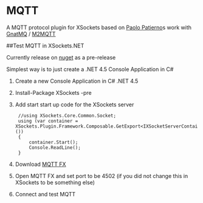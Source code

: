 # MQTT
A MQTT protocol plugin for XSockets based on [Paolo Patierno](https://twitter.com/ppatierno)s work with [GnatMQ](https://mqttbroker.codeplex.com/) / [M2MQTT](https://m2mqtt.wordpress.com/)

##Test MQTT in XSockets.NET

Currently release on [nuget](https://www.nuget.org/packages/XSockets/5.0.0-beta3) as a pre-release

Simplest way is to just create a .NET 4.5 Console Application in C#

1. Create a new Console Application in C# .NET 4.5
2. Install-Package XSockets -pre
3. Add start start up code for the XSockets server
        
        //using XSockets.Core.Common.Socket;
        using (var container = XSockets.Plugin.Framework.Composable.GetExport<IXSocketServerContainer>())
        {
            container.Start();
            Console.ReadLine();
        }
        
4. Download [MQTT FX](http://mqttfx.jfx4ee.org/index.php/download)
5. Open MQTT FX and set port to be 4502 (if you did not change this in XSockets to be something else)
6. Connect and test MQTT
